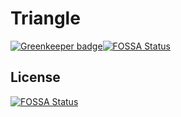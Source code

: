 # Triangle

[![Greenkeeper badge](https://badges.greenkeeper.io/gradii/triangle.svg)](https://greenkeeper.io/)[![FOSSA Status](https://app.fossa.io/api/projects/git%2Bgithub.com%2Fgradii%2Ftriangle.svg?type=shield)](https://app.fossa.io/projects/git%2Bgithub.com%2Fgradii%2Ftriangle?ref=badge_shield)


## License
[![FOSSA Status](https://app.fossa.io/api/projects/git%2Bgithub.com%2Fgradii%2Ftriangle.svg?type=large)](https://app.fossa.io/projects/git%2Bgithub.com%2Fgradii%2Ftriangle?ref=badge_large)